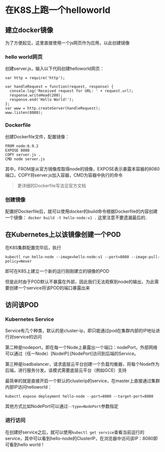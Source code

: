 # 在K8S上跑一个helloworld
## 建立docker镜像
为了方便起见，这里直接使用一个js网页作为应用，以此创建镜像
### hello world网页
创建server.js，输入以下代码创建helloworld网页：

```
var http = require('http');

var handleRequest = function(request, response) {
  console.log('Received request for URL: ' + request.url);
  response.writeHead(200);
  response.end('Hello World!');
};
var www = http.createServer(handleRequest);
www.listen(8080);
```

### Dockerfile
创建Dockerfile文件，配置镜像：

```
FROM node:6.9.2
EXPOSE 8080
COPY server.js .
CMD node server.js
```
其中，FROM是从官方镜像库取得node的镜像，EXPOSE表示暴露本容器的8080端口，COPY将server.js加入容器，CMD为容器中执行的命令

>更详细的Dockerfile写法见官方文档

### 创建镜像
配置好Dockerfile后，就可以使用docker的build命令根据Dockerfile的内容创建一个镜像：
`docker build -t hello-node:v1 .`
这里注意不要遗漏最后的`.`

## 在Kubernetes上以该镜像创建一个POD
在K8S集群配置完毕后，执行

`kubectl run hello-node --image=hello-node:v1 --port=8080 --image-pull-policy=Never`

即可在K8S上建立一个新的运行刚刚建立的镜像的POD

但是此时由于POD默认不暴露在外部，因此我们无法观察到node的输出，为此需要创建一个service将该POD的端口暴露出来

## 访问该POD
### Kubernetes Service
Service有几个种类，默认的是cluster-ip，即只能通过pod在集群内部的IP地址进行对service的访问

第二种是nodeport，即在每一个Node上暴露出一个端口：nodePort，外部网络可以通过（任一Node）[NodeIP]:[NodePort]访问到后端的Service。

第三种是loadbalancer，请求底层云平台创建一个负载均衡器，将每个Node作为后端，进行服务分发。该模式需要底层云平台（例如GCE）支持

最简单的就是直接开启一个默认的clusterip的service，在master上直接通过集群内部IP访问helloworld：

`kubectl expose deployment hello-node --port=8080 --target-port=8080`

其他方式比如NodePort可以通过`--type=NodePort`参数指定

### 进行访问
在创建好service之后，就可以使用`kubectl get service`查看当前运行的service，其中可以看到hello-node的ClusterIP，在浏览器中访问该IP：8080即可看到hello world！
